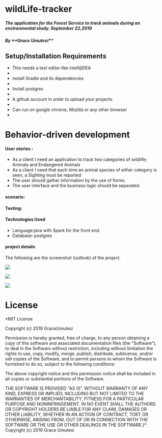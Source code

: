 # wildLife-tracker
<h5>The application for the Forest Service to track animals during an environmental study. September 22,2019</h5> 
<h5>By **Grace Umutesi**</h5>

## Setup/Installation Requirements
<ul>
<li>This  needs a text editor like intellijIDEA<li>
<li>Install Gradle and its dependencies <li>
<li>Install postgres<li>
<li>A github account in order to upload your projects.<li>
<li>Can run on google chrome, Mozilla or any other browser<li>
</ul>
<h1>Behavior-driven development</h1>
<h4>User stories :</h4>
<ul>
<li>As a client I need an application to track two categories of wildlife; Animals and Endangered Animals</li>
<li>As a client I need that each time an animal species of either category is seen, a Sighting must be reported</li>
<li>The user should gather information by the use of forms.</li>
<li>The user interface and the business logic should be separated.</li>
</ul>

<h4>scenario:</h4>


<h4>Testing:</h4>



<h4>Technologies Used</h4>
<ul>
<li>Language:java with Spark for the front end.</li>
<li>Database: postgres</li>
</ul>
<h4>project details</h4>
The following are the screenshot (outlook) of the project.
<p></p>
<img src="src/images/">
<p></p>
<img src="src/images/">
<p></p>
<img src="src/images/">
<h1>License</h1>
*MIT License

Copyright (c) 2019 GraceUmutesi

Permission is hereby granted, free of charge, to any person obtaining a copy of this software and associated documentation files (the "Software"), to deal in the Software without restriction, including without limitation the rights to use, copy, modify, merge, publish, distribute, sublicense, and/or sell copies of the Software, and to permit persons to whom the Software is furnished to do so, subject to the following conditions:

The above copyright notice and this permission notice shall be included in all copies or substantial portions of the Software.

THE SOFTWARE IS PROVIDED "AS IS", WITHOUT WARRANTY OF ANY KIND, EXPRESS OR IMPLIED, INCLUDING BUT NOT LIMITED TO THE WARRANTIES OF MERCHANTABILITY, FITNESS FOR A PARTICULAR PURPOSE AND NONINFRINGEMENT. IN NO EVENT SHALL THE AUTHORS OR COPYRIGHT HOLDERS BE LIABLE FOR ANY CLAIM, DAMAGES OR OTHER LIABILITY, WHETHER IN AN ACTION OF CONTRACT, TORT OR OTHERWISE, ARISING FROM, OUT OF OR IN CONNECTION WITH THE SOFTWARE OR THE USE OR OTHER DEALINGS IN THE SOFTWARE.}* Copyright (c) 2019 Grace Umutesi

